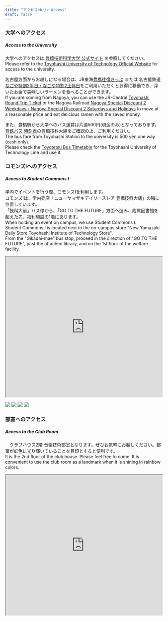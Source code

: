 ```yaml
---
title: "アクセス<br/> Access"
draft: false
---
```

### 大学へのアクセス
##### Access to the University
大学へのアクセスは [豊橋技術科学大学 公式サイト](https://www.tut.ac.jp/about/overview/access.html) を参照してください。  
Please refer to the [Toyohashi University of Technology Official Website](https://www.tut.ac.jp/about/overview/access.html) for access to the university.

名古屋方面からお越しになる場合は、JR東海[豊橋往復きっぷ](https://railway.jr-central.co.jp/tickets/toyohashi-round/) または 名古屋鉄道[なごや特割2平日・なごや特割2土休日](https://www.meitetsu.co.jp/plan/discount/1268869_8040.html)をご利用いただくとお得に移動でき、浮いたお金で美味しいラーメンを食べることができます。  
If you are coming from Nagoya, you can use the JR-Central [Toyohashi Round Trip Ticket](https://railway.jr-central.co.jp/tickets/toyohashi-round/) or the Nagoya Railroad [Nagoya Special Discount 2 Weekdays・Nagoya Special Discount 2 Saturdays and Holidays](https://www.meitetsu.co.jp/plan/discount/1268869_8040.html) to move at a reasonable price and eat delicious ramen with the saved money.

また、豊橋駅から大学へのバス運賃は片道500円(現金のみ)となっております。  
[豊鉄バス 時刻表](https://www.toyotetsu.jp/rosen/timetable.html)の豊橋技科大線をご確認の上、ご利用ください。  
The bus fare from Toyohashi Station to the university is 500 yen one way (cash only).  
Please check the [Toyotetsu Bus Timetable](https://www.toyotetsu.jp/rosen/timetable.html) for the Toyohashi University of Technology Line and use it.

### コモンズⅠへのアクセス
##### Access to Student Commons Ⅰ
学内でイベントを行う際、コモンズⅠを利用します。  
コモンズⅠは、学内売店「ニューヤマザキデイリーストア 豊橋技科大店」の隣に位置しています。  
「技科大前」バス停から、「GO TO THE FUTURE」方面へ進み、附属図書館を超えた先、福利施設の1階にあります。  
When holding an event on campus, we use Student Commons Ⅰ.  
Student Commons Ⅰ is located next to the on-campus store "New Yamazaki Daily Store Toyohashi Institute of Technology Store".  
From the "Gikadai-mae" bus stop, proceed in the direction of "GO TO THE FUTURE", past the attached library, and on the 1st floor of the welfare facility.  

<dl>
<iframe src="https://www.google.com/maps/embed?pb=!1m18!1m12!1m3!1d205.0109729953307!2d137.40903233412234!3d34.70075144100054!2m3!1f0!2f0!3f0!3m2!1i1024!2i768!4f13.1!3m3!1m2!1s0x6004d47d93aee9a3%3A0x242ff489f3ec5ac5!2z44OL44Ol44O844Ok44Oe44K244Kt44OH44Kk44Oq44O844K544OI44KiIOixiuapi-aKgOenkeWkp-W6lw!5e0!3m2!1sja!2sjp!4v1720352219393!5m2!1sja!2sjp" width="100%" height="450" allowfullscreen="" loading="lazy" referrerpolicy="no-referrer-when-downgrade"></iframe>
</dl>

![](https://pbs.twimg.com/media/GKzOCNjakAACnrm?format=jpg&name=large)
![](https://pbs.twimg.com/media/GKzOCNjaQAAgDz4?format=jpg&name=large)
![](https://pbs.twimg.com/media/GKzOCNiacAEl01M?format=jpg&name=large)
![](https://pbs.twimg.com/media/GKzOCNka0AAcwk7?format=jpg&name=large)

### 部室へのアクセス
##### Access to the Club Room
　クラブハウス2階 音楽技術部室となります。ぜひお気軽にお越しください。部室が虹色に光り輝いていることを目印とすると便利です。  
It is the 2nd floor of the club house. Please feel free to come. It is convenient to use the club room as a landmark when it is shining in rainbow colors.
<dl>
<iframe src="https://www.google.com/maps/embed?pb=!1m17!1m12!1m3!1d3280.163613237997!2d137.406626!3d34.701053!2m3!1f0!2f0!3f0!3m2!1i1024!2i768!4f13.1!3m2!1m1!2zMzTCsDQyJzAzLjgiTiAxMzfCsDI0JzIzLjkiRQ!5e0!3m2!1sja!2sjp!4v1678476006193!5m2!1sja!2sjp" width="100%" height="450" loading="lazy" referrerpolicy="no-referrer-when-downgrade"></iframe>
</dl>